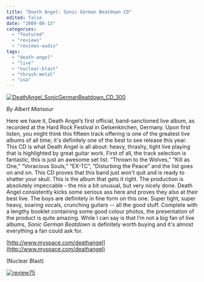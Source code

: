 ```yaml
---
title: "Death Angel: Sonic German Beatdown CD"
edited: false
date: "2009-08-13"
categories:
  - "featured"
  - "reviews"
  - "reviews-audio"
tags:
  - "death-angel"
  - "live"
  - "nuclear-blast"
  - "thrash-metal"
  - "usa"
---
```


[![DeathAngel_SonicGermanBeatdown_CD_300](http://www.hellbound.ca/wp-content/uploads/2009/08/DeathAngel_SonicGermanBeatdown_CD_300.jpg "DeathAngel_SonicGermanBeatdown_CD_300")](http://www.hellbound.ca/wp-content/uploads/2009/08/DeathAngel_SonicGermanBeatdown_CD_300.jpg)

_By Albert Mansour_

Here we have it, Death Angel’s first official, band-sanctioned live album, as recorded at the Hard Rock Festival in Gelsenkirchen, Germany. Upon first listen, you might think this fifteen track offering is one of the greatest live albums of all time; it's definitely one of the best to see release this year. This CD is what Death Angel is all about: heavy, thrashy, tight live playing that is highlighted by great guitar work. First of all, the track selection is fantastic, this is just an awesome set list. “Thrown to the Wolves,” “Kill as One,” “Voracious Souls,” “EX-TC”, “Disturbing the Peace” and the list goes on and on. This CD proves that this band just won't quit and is ready to shatter your skull. This is the album that gets it right. The production is absolutely impeccable - the mix a bit unusual, but very nicely done. Death Angel consistently kicks some serious ass here and proves they also at their best live. The boys are definitely in fine form on this one. Super tight, super heavy, soaring vocals, crunching guitars -- all the good stuff. Complete with a lengthy booklet containing some good colour photos, the presentation of the product is quite amazing. While I can say is that I’m not a big fan of live albums, _Sonic German Beatdown_ is definitely worth buying and it's almost everything a fan could ask for.

[http://www.myspace.com/deathangel](http://www.myspace.com/deathangel)

(Nuclear Blast)

[![review75](http://www.hellbound.ca/wp-content/uploads/2009/06/review753.png "review75")](http://www.hellbound.ca/wp-content/uploads/2009/06/review753.png)
